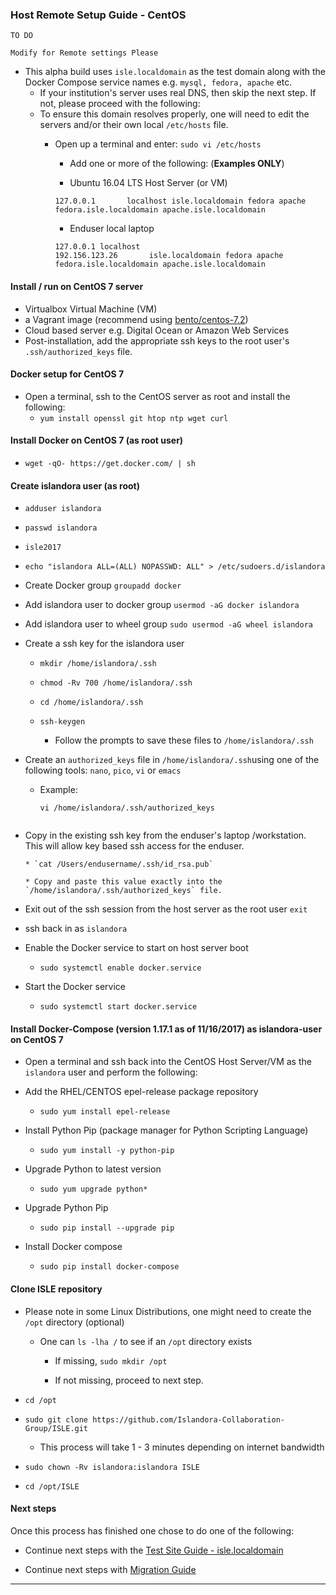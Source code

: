 ### Host Remote Setup Guide - CentOS

```
TO DO

Modify for Remote settings Please

```

* This alpha build uses `isle.localdomain` as the test domain along with the Docker Compose service names e.g. `mysql, fedora, apache` etc.
     * If your institution's server uses real DNS, then skip the next step. If not, please proceed with the following:
     * To ensure this domain resolves properly, one will need to edit the servers and/or their own local `/etc/hosts` file.
         * Open up a terminal and enter: `sudo vi /etc/hosts`
              * Add one or more of the following: (**Examples ONLY**)

              * Ubuntu 16.04 LTS Host Server (or VM)  
              ```
             127.0.0.1       localhost isle.localdomain fedora apache fedora.isle.localdomain apache.isle.localdomain
             ```

             * Enduser local laptop
             ```
             127.0.0.1 localhost   
             192.156.123.26       isle.localdomain fedora apache fedora.isle.localdomain apache.isle.localdomain
             ```

#### Install / run on CentOS 7 server  
* Virtualbox Virtual Machine (VM)  
* a Vagrant image (recommend using [bento/centos-7.2](https://app.vagrantup.com/bento/boxes/centos-7.2))  
* Cloud based server e.g. Digital Ocean or Amazon Web Services  
* Post-installation, add the appropriate ssh keys to the root user's `.ssh/authorized_keys` file.  

#### Docker setup for CentOS 7

* Open a terminal, ssh to the CentOS server as root and install the following:  
     * `yum install openssl git htop ntp wget curl`

#### Install Docker on CentOS 7 (as root user)

* `wget -qO- https://get.docker.com/ | sh`

#### Create islandora user (as root)  
* `adduser islandora`

* `passwd islandora`

* `isle2017`

* `echo "islandora ALL=(ALL) NOPASSWD: ALL" > /etc/sudoers.d/islandora`

* Create Docker group `groupadd docker`  

* Add islandora user to docker group `usermod -aG docker islandora`  

* Add islandora user to wheel group `sudo usermod -aG wheel islandora`

* Create a ssh key for the islandora user
   * `mkdir /home/islandora/.ssh`  

   * `chmod -Rv 700 /home/islandora/.ssh`  

   * `cd /home/islandora/.ssh`  

   * `ssh-keygen`  
      * Follow the prompts to save these files to `/home/islandora/.ssh`

* Create an `authorized_keys` file in `/home/islandora/.ssh`using one of the following tools: `nano`, `pico`, `vi` or `emacs`

   * Example:
     ```
     vi /home/islandora/.ssh/authorized_keys
    ```

* Copy in the existing ssh key from the enduser's laptop /workstation. This will allow key based ssh access for the enduser.

      * `cat /Users/endusername/.ssh/id_rsa.pub`

      * Copy and paste this value exactly into the `/home/islandora/.ssh/authorized_keys` file.

* Exit out of the ssh session from the host server as the root user `exit`

* ssh back in as `islandora`

* Enable the Docker service to start on host server boot
    * `sudo systemctl enable docker.service`

* Start the Docker service
    * `sudo systemctl start docker.service`


#### Install Docker-Compose (version 1.17.1 as of 11/16/2017) as islandora-user on CentOS 7
* Open a terminal and ssh back into the CentOS Host Server/VM as the `islandora` user and perform the following:

* Add the RHEL/CENTOS epel-release package repository

    * `sudo yum install epel-release`

* Install Python Pip (package manager for Python Scripting Language)

    * `sudo yum install -y python-pip`

* Upgrade Python to latest version

    * `sudo yum upgrade python*`

* Upgrade Python Pip

    * `sudo pip install --upgrade pip`

* Install Docker compose

    * `sudo pip install docker-compose`


#### Clone ISLE repository
* Please note in some Linux Distributions, one might need to create the `/opt` directory (optional)  

    * One can `ls -lha /` to see if an `/opt` directory exists  

        * If missing, `sudo mkdir /opt`  

        * If not missing, proceed to next step.  

* `cd /opt`

* `sudo git clone https://github.com/Islandora-Collaboration-Group/ISLE.git`

   * This process will take 1 - 3 minutes depending on internet bandwidth

* `sudo chown -Rv islandora:islandora ISLE`

* `cd /opt/ISLE`



#### Next steps
Once this process has finished one chose to do one of the following:

* Continue next steps with the [Test Site Guide - isle.localdomain](testsite_guide.md)

* Continue next steps with [Migration Guide](migration_guide.md)
---
